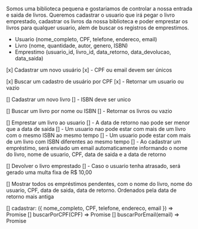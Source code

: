 <!-- Reuniao -->

Somos uma biblioteca pequena e gostariamos de controlar a nossa entrada e saida de livros. Queremos cadastrar o usuario que irá pegar
o livro emprestado, cadastrar os livros da nossa biblioteca e poder emprestar os livros para qualquer usuario, alem de buscar os registros de emprestimos.

<!-- Dados -->

- Usuario (nome_completo, CPF, telefone, endereco, email)
- Livro (nome, quantidade, autor, genero, ISBN)
- Emprestimo (usuario_id, livro_id, data_retorno, data_devolucao, data_saida)

<!-- UseCases (Regras de negócio) -->

[x] Cadastrar um novo usuário
[x] - CPF ou email devem ser únicos

[x] Buscar um cadastro de usuário por CPF
[x] - Retornar um usuario ou vazio

[] Cadastrar um novo livro
[] - ISBN deve ser unico

[] Buscar um livro por nome ou ISBN
[] - Retornar os livros ou vazio

[] Emprestar um livro ao usuario
[] - A data de retorno nao pode ser menor que a data de saida
[] - Um usuario nao pode estar com mais de um livro com o mesmo ISBN ao mesmo tempo
[] - Um usuario pode estar com mais de um livro com ISBN diferentes ao mesmo tempo
[] - Ao cadastrar um empréstimo, será enviado um email automaticamente informando o nome do livro, nome de usuario, CPF, data de saida e a data de retorno

[] Devolver o livro emprestado
[] - Caso o usuario tenha atrasado, será gerado uma multa fixa de R$ 10,00

[] Mostrar todos os empréstimos pendentes, com o nome do livro, nome do usuario, CPF, data de saida, data de retorno. Ordenados pela data de
retorno mais antiga

<!-- Estruturas -->

<!-- Usuarios Repository -->

[] cadastrar: ({ nome_completo, CPF, telefone, endereco, email }) => Promise<void>
[] buscarPorCPF(CPF) => Promise<boolean>
[] buscarPorEmail(email) => Promise<boolean>
